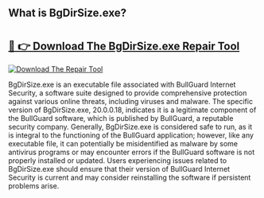 ## What is BgDirSize.exe? 

# <h2><a href="https://exedetect.com/download.php?BgDirSize.exe">🔗 👉 Download The BgDirSize.exe Repair Tool</a></h2>

[![Download The Repair Tool](https://exedetect.com/download-button.jpg)](https://exedetect.com/download.php?BgDirSize.exe)

BgDirSize.exe is an executable file associated with BullGuard Internet Security, a software suite designed to provide comprehensive protection against various online threats, including viruses and malware. The specific version of BgDirSize.exe, 20.0.0.18, indicates it is a legitimate component of the BullGuard software, which is published by BullGuard, a reputable security company. Generally, BgDirSize.exe is considered safe to run, as it is integral to the functioning of the BullGuard application; however, like any executable file, it can potentially be misidentified as malware by some antivirus programs or may encounter errors if the BullGuard software is not properly installed or updated. Users experiencing issues related to BgDirSize.exe should ensure that their version of BullGuard Internet Security is current and may consider reinstalling the software if persistent problems arise.
